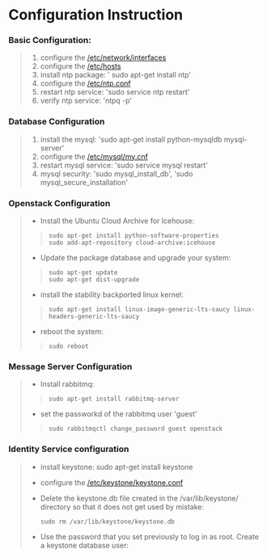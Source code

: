 # Configuration Instruction

### Basic Configuration:

> 1. configure the [/etc/network/interfaces](interfaces)  
> 2. configure the [/etc/hosts](hosts)  
> 3. install ntp package: ' sudo apt-get install ntp'  
> 4. configure the [/etc/ntp.conf](ntp.conf)  
> 5. restart ntp service: 'sudo service ntp restart'  
> 6. verify ntp service: 'ntpq -p'  

### Database Configuration

> 1. install the mysql: 'sudo apt-get install python-mysqldb mysql-server'  
> 2. configure the [/etc/mysql/my.cnf](my.cnf)  
> 3. restart mysql service: 'sudo service mysql restart'  
> 4. mysql security: 'sudo mysql_install_db', 'sudo mysql_secure_installation'  

### Openstack Configuration

> + Install the Ubuntu Cloud Archive for Icehouse:
>
>>     sudo apt-get install python-software-properties  
>>     sudo add-apt-repository cloud-archive:icehouse  
>
> + Update the package database and upgrade your system:
>
>>     sudo apt-get update  
>>     sudo apt-get dist-upgrade  
> 
> + install the stability backported linux kernel:
>
>>     sudo apt-get install linux-image-generic-lts-saucy linux-headers-generic-lts-saucy  
>
> + reboot the system:  
>
>>     sudo reboot
>

### Message Server Configuration

> + Install rabbitmq:
> 
>>     sudo apt-get install rabbitmq-server
>
> + set the passworkd of the rabbitmq user 'guest'
>  
>>     sudo rabbitmqctl change_password guest openstack
> 

### Identity Service configuration

> + install keystone: sudo apt-get install keystone  
> + configure the [/etc/keystone/keystone.conf](keystone.conf)  
> + Delete the keystone.db file created in the /var/lib/keystone/ directory so that it does not get used by mistake:  
>
>      `sudo rm /var/lib/keystone/keystone.db`
>
> + Use the password that you set previously to log in as root. Create a keystone database user:
>
